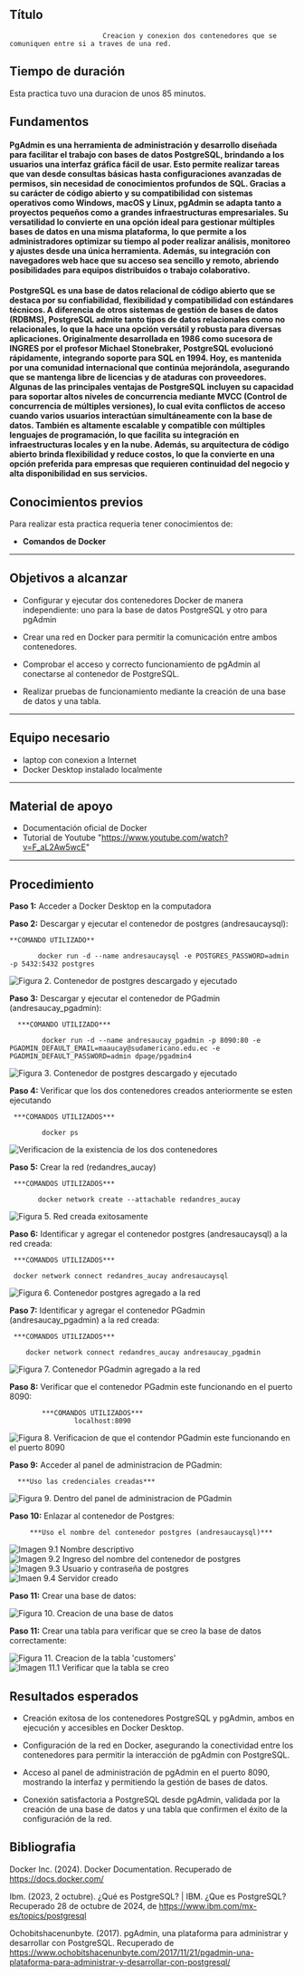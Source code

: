 

## Título
                           Creacion y conexion dos contenedores que se comuniquen entre si a traves de una red.

## Tiempo de duración
Esta practica tuvo una duracion de unos 85 minutos.

## Fundamentos
 #### PgAdmin es una herramienta de administración y desarrollo diseñada para facilitar el trabajo con bases de datos PostgreSQL, brindando a los usuarios una interfaz gráfica fácil de usar. Esto permite realizar tareas que van desde consultas básicas hasta configuraciones avanzadas de permisos, sin necesidad de conocimientos profundos de SQL. Gracias a su carácter de código abierto y su compatibilidad con sistemas operativos como Windows, macOS y Linux, pgAdmin se adapta tanto a proyectos pequeños como a grandes infraestructuras empresariales. Su versatilidad lo convierte en una opción ideal para gestionar múltiples bases de datos en una misma plataforma, lo que permite a los administradores optimizar su tiempo al poder realizar análisis, monitoreo y ajustes desde una única herramienta. Además, su integración con navegadores web hace que su acceso sea sencillo y remoto, abriendo posibilidades para equipos distribuidos o trabajo colaborativo.

#### PostgreSQL es una base de datos relacional de código abierto que se destaca por su confiabilidad, flexibilidad y compatibilidad con estándares técnicos. A diferencia de otros sistemas de gestión de bases de datos (RDBMS), PostgreSQL admite tanto tipos de datos relacionales como no relacionales, lo que la hace una opción versátil y robusta para diversas aplicaciones.                                                                                                                                                                                                                                                                        Originalmente desarrollada en 1986 como sucesora de INGRES por el profesor Michael Stonebraker, PostgreSQL evolucionó rápidamente, integrando soporte para SQL en 1994. Hoy, es mantenida por una comunidad internacional que continúa mejorándola, asegurando que se mantenga libre de licencias y de ataduras con proveedores.                                                                                                                                                                                                                                                                                    Algunas de las principales ventajas de PostgreSQL incluyen su capacidad para soportar altos niveles de concurrencia mediante MVCC (Control de concurrencia de múltiples versiones), lo cual evita conflictos de acceso cuando varios usuarios interactúan simultáneamente con la base de datos. También es altamente escalable y compatible con múltiples lenguajes de programación, lo que facilita su integración en infraestructuras locales y en la nube. Además, su arquitectura de código abierto brinda flexibilidad y reduce costos, lo que la convierte en una opción preferida para empresas que requieren continuidad del negocio y alta disponibilidad en sus servicios.

## Conocimientos previos
Para realizar esta practica requeria tener conocimientos de:

- **Comandos de Docker**


---

##  Objetivos a alcanzar
- Configurar y ejecutar dos contenedores Docker de manera independiente: uno para la base de datos PostgreSQL y otro para pgAdmin 

- Crear una red  en Docker para permitir la comunicación entre ambos contenedores.

- Comprobar el acceso y correcto funcionamiento de pgAdmin al conectarse al contenedor de PostgreSQL.

- Realizar pruebas de funcionamiento mediante la creación de una base de datos y una tabla.



---

## Equipo necesario
- laptop con conexion a Internet
- Docker Desktop instalado localmente 


---

## Material de apoyo
- Documentación oficial de Docker 
- Tutorial de Youtube "https://www.youtube.com/watch?v=F_aL2Aw5wcE"

---

## Procedimiento

**Paso 1:** Acceder a Docker Desktop en la computadora





**Paso 2:** Descargar y ejecutar el contenedor de postgres (andresaucaysql):

    **COMANDO UTILIZADO**

           docker run -d --name andresaucaysql -e POSTGRES_PASSWORD=admin  -p 5432:5432 postgres

![Figura 2.  Contenedor de postgres descargado y ejecutado](Figura2.png)
                                                                                             

**Paso 3:**  Descargar y ejecutar el contenedor de PGadmin (andresaucay_pgadmin):

      ***COMANDO UTILIZADO***

            docker run -d --name andresaucay_pgadmin -p 8090:80 -e PGADMIN_DEFAULT_EMAIL=maaucay@sudamericano.edu.ec -e PGADMIN_DEFAULT_PASSWORD=admin dpage/pgadmin4

![Figura 3. Contenedor de postgres descargado y ejecutado  ](Figura3.png)
                                                                                             

**Paso 4:** Verificar que los dos contenedores creados anteriormente se esten ejecutando

     ***COMANDOS UTILIZADOS***
           
            docker ps

![Verificacion de la existencia de los dos contenedores](Figura4.png)
                                                                                                         


**Paso 5:** Crear la red (redandres_aucay)

     ***COMANDOS UTILIZADOS***

           docker network create --attachable redandres_aucay

![Figura 5.  Red creada exitosamente](Figura5.png)
                                                                                             

**Paso 6:** Identificar y agregar el contenedor postgres (andresaucaysql) a la red creada:
 
     ***COMANDOS UTILIZADOS***
     
     docker network connect redandres_aucay andresaucaysql

![Figura 6.  Contenedor postgres agregado a la red](Figura6.png)
                                                                                                        

**Paso 7:** Identificar y agregar el contenedor PGadmin (andresaucay_pgadmin) a la red creada:
 
     ***COMANDOS UTILIZADOS***
     
        docker network connect redandres_aucay andresaucay_pgadmin

![Figura 7.  Contenedor PGadmin agregado a la red](Figura7.png)

                                                                                                                        
**Paso 8:** Verificar que el contenedor PGadmin este funcionando en el puerto 8090:

            ***COMANDOS UTILIZADOS***
                    localhost:8090

![Figura 8.  Verificacion de que el contendor PGadmin este funcionando en el puerto 8090](Figura8.png)

                                                                                              

**Paso 9:** Acceder al panel de administracion de PGadmin:

      ***Uso las credenciales creadas***

![Figura 9. Dentro del panel de administracion de PGadmin](Figura9.png)

                                                                                             

**Paso 10:** Enlazar al contenedor de Postgres:

         ***Uso el nombre del contenedor postgres (andresaucaysql)***

![Imagen 9.1 Nombre descriptivo](Imagen9.1.png)
![Imagen 9.2  Ingreso del nombre del contenedor de postgres](Imagen9.2.png)
![Imagen 9.3 Usuario y contraseña de postgres](Imagen9.3.png)
![Imaen 9.4 Servidor creado](Imagen9.4.png)


                                                                                             

**Paso 11:** Crear una base de datos:

![Figura 10.  Creacion de una base de datos](Figura10.png)

                                                                                                            


**Paso 11:** Crear una tabla para verificar que se creo la base de datos correctamente:

![Figura 11. Creacion de la tabla 'customers'](Figura11.png.)
![Imagen 11.1 Verificar que la tabla se creo](Imagen11.1.png)


                                                                                                            

## Resultados esperados 
- Creación exitosa de los contenedores PostgreSQL y pgAdmin, ambos en ejecución y accesibles en Docker Desktop.

- Configuración de la red  en Docker, asegurando la conectividad entre los contenedores para permitir la interacción de pgAdmin con PostgreSQL.

- Acceso al panel de administración de pgAdmin en el puerto 8090, mostrando la interfaz y permitiendo la gestión de bases de datos.

- Conexión satisfactoria a PostgreSQL desde pgAdmin, validada por la creación de una base de datos y una tabla que confirmen el éxito de la configuración de la red.




## Bibliografia 
   Docker Inc. (2024). Docker Documentation. Recuperado de https://docs.docker.com/

   Ibm. (2023, 2 octubre). ¿Qué es PostgreSQL?  | IBM. ¿Que es PostgreSQL? Recuperado 28 de octubre de 2024, de https://www.ibm.com/mx-es/topics/postgresql

   Ochobitshacenunbyte. (2017). pgAdmin, una plataforma para administrar y desarrollar con PostgreSQL. Recuperado de https://www.ochobitshacenunbyte.com/2017/11/21/pgadmin-una-plataforma-para-administrar-y-desarrollar-con-postgresql/
